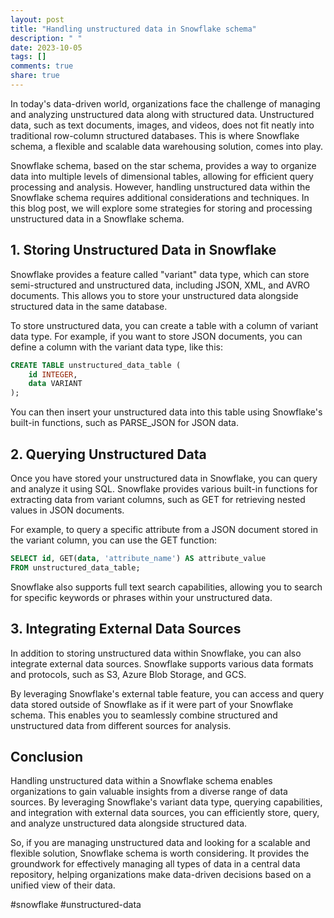 ```yaml
---
layout: post
title: "Handling unstructured data in Snowflake schema"
description: " "
date: 2023-10-05
tags: []
comments: true
share: true
---
```


In today's data-driven world, organizations face the challenge of managing and analyzing unstructured data along with structured data. Unstructured data, such as text documents, images, and videos, does not fit neatly into traditional row-column structured databases. This is where Snowflake schema, a flexible and scalable data warehousing solution, comes into play.

Snowflake schema, based on the star schema, provides a way to organize data into multiple levels of dimensional tables, allowing for efficient query processing and analysis. However, handling unstructured data within the Snowflake schema requires additional considerations and techniques. In this blog post, we will explore some strategies for storing and processing unstructured data in a Snowflake schema.

## 1. Storing Unstructured Data in Snowflake

Snowflake provides a feature called "variant" data type, which can store semi-structured and unstructured data, including JSON, XML, and AVRO documents. This allows you to store your unstructured data alongside structured data in the same database.

To store unstructured data, you can create a table with a column of variant data type. For example, if you want to store JSON documents, you can define a column with the variant data type, like this:

```sql
CREATE TABLE unstructured_data_table (
    id INTEGER,
    data VARIANT
);
```

You can then insert your unstructured data into this table using Snowflake's built-in functions, such as PARSE_JSON for JSON data.

## 2. Querying Unstructured Data

Once you have stored your unstructured data in Snowflake, you can query and analyze it using SQL. Snowflake provides various built-in functions for extracting data from variant columns, such as GET for retrieving nested values in JSON documents.

For example, to query a specific attribute from a JSON document stored in the variant column, you can use the GET function:

```sql
SELECT id, GET(data, 'attribute_name') AS attribute_value
FROM unstructured_data_table;
```

Snowflake also supports full text search capabilities, allowing you to search for specific keywords or phrases within your unstructured data.

## 3. Integrating External Data Sources

In addition to storing unstructured data within Snowflake, you can also integrate external data sources. Snowflake supports various data formats and protocols, such as S3, Azure Blob Storage, and GCS.

By leveraging Snowflake's external table feature, you can access and query data stored outside of Snowflake as if it were part of your Snowflake schema. This enables you to seamlessly combine structured and unstructured data from different sources for analysis.

## Conclusion

Handling unstructured data within a Snowflake schema enables organizations to gain valuable insights from a diverse range of data sources. By leveraging Snowflake's variant data type, querying capabilities, and integration with external data sources, you can efficiently store, query, and analyze unstructured data alongside structured data.

So, if you are managing unstructured data and looking for a scalable and flexible solution, Snowflake schema is worth considering. It provides the groundwork for effectively managing all types of data in a central data repository, helping organizations make data-driven decisions based on a unified view of their data.

#snowflake #unstructured-data